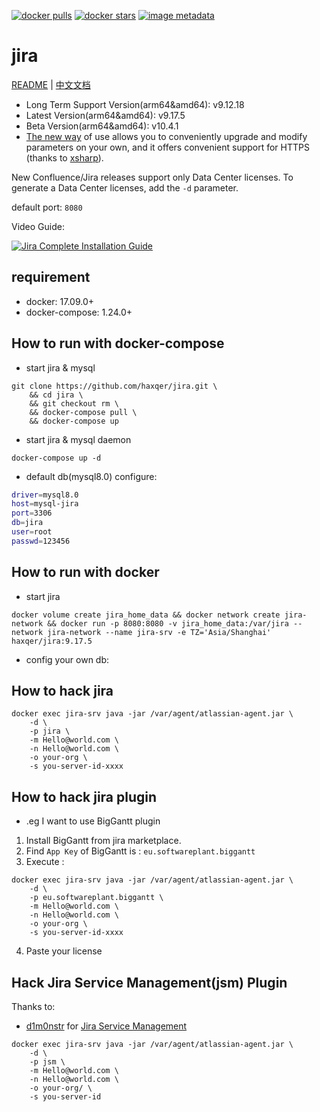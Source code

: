 [![docker pulls](https://img.shields.io/docker/pulls/haxqer/jira.svg)](https://hub.docker.com/r/haxqer/jira/)  [![docker stars](https://img.shields.io/docker/stars/haxqer/jira.svg)](https://hub.docker.com/r/haxqer/jira/) [![image metadata](https://images.microbadger.com/badges/image/haxqer/jira.svg)](https://microbadger.com/images/haxqer/jira "haxqer/jira image metadata")

# jira

[README](README.md) | [中文文档](README_zh.md)


+ Long Term Support Version(arm64&amd64): v9.12.18
+ Latest Version(arm64&amd64): v9.17.5
+ Beta Version(arm64&amd64): v10.4.1
+ [The new way](https://github.com/haxqer/jira/tree/build-your-own) of use allows you to conveniently upgrade and modify parameters on your own, and it offers convenient support for HTTPS (thanks to [xsharp](https://github.com/xsharp)).

New Confluence/Jira releases support only Data Center licenses. To generate a Data Center licenses, add the `-d` parameter.

default port: `8080`


Video Guide:


[![Jira Complete Installation Guide](https://img.youtube.com/vi/en-h7m2Xv5I/0.jpg)](https://www.youtube.com/watch?v=en-h7m2Xv5I "Jira Complete Installation Guide")

## requirement
- docker: 17.09.0+
- docker-compose: 1.24.0+

## How to run with docker-compose

- start jira & mysql

```
git clone https://github.com/haxqer/jira.git \
    && cd jira \
    && git checkout rm \
    && docker-compose pull \
    && docker-compose up
```

- start jira & mysql daemon

```
docker-compose up -d
```

- default db(mysql8.0) configure:

```bash
driver=mysql8.0
host=mysql-jira
port=3306
db=jira
user=root
passwd=123456
```

## How to run with docker

- start jira

```
docker volume create jira_home_data && docker network create jira-network && docker run -p 8080:8080 -v jira_home_data:/var/jira --network jira-network --name jira-srv -e TZ='Asia/Shanghai' haxqer/jira:9.17.5
```

- config your own db:


## How to hack jira

```
docker exec jira-srv java -jar /var/agent/atlassian-agent.jar \
    -d \
    -p jira \
    -m Hello@world.com \
    -n Hello@world.com \
    -o your-org \
    -s you-server-id-xxxx
```

## How to hack jira plugin

- .eg I want to use BigGantt plugin
1. Install BigGantt from jira marketplace.
2. Find `App Key` of BigGantt is : `eu.softwareplant.biggantt`
3. Execute :

```
docker exec jira-srv java -jar /var/agent/atlassian-agent.jar \
    -d \
    -p eu.softwareplant.biggantt \
    -m Hello@world.com \
    -n Hello@world.com \
    -o your-org \
    -s you-server-id-xxxx
```

4. Paste your license


## Hack Jira Service Management(jsm) Plugin

Thanks to:
+ [d1m0nstr](https://github.com/d1m0nstr) for [Jira Service Management](https://github.com/haxqer/jira/issues/11)

```
docker exec jira-srv java -jar /var/agent/atlassian-agent.jar \
    -d \
    -p jsm \
    -m Hello@world.com \
    -n Hello@world.com \
    -o your-org/ \
    -s you-server-id
```

